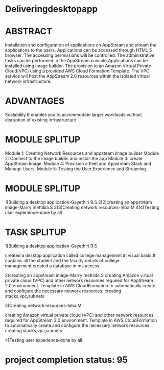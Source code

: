 # Deliveringdesktopapp
# ABSTRACT

Installation and configuration of applications on AppStream and stream the applications to the users. Applications can be accessed through HTML 5 browser. The accessing permissions will be controlled. The administrative tasks can be performed in the AppStream console.Applications can be installed using image builder. The provision to an Amazon Virtual Private Cloud(VPC) using a provided AWS Cloud Formation Template. The VPC service will host the AppStream 2.0 resources within the isolated virtual network infrastructure.

# ADVANTAGES
Scalability
It enables you to accommodate larger workloads without disruption of existing infrastructure

# MODULE SPLITUP
Module 1:
Creating Network Resources and appsteam image builder
Module 2:
Connect to the image builder and install the app 
Module 3:
create AppStream Image.
Module 4:
Provision a fleet and Appstream Stack and Manage Users.
Module 5:
Testing the User Experience and Streaming.

# MODULE SPLITUP
1)Building a desktop application-Gayethiri.R.S
2)2)creating an appstream image-Marry mettilda.S
3)3)Creating network resources-Inba.M
4)4)Testing user experience-done by all

# TASK SPLITUP

1)Building a desktop application-Gayethiri.R.S
   
   created a desktop application called college management in visual basic.It contains all the student and the faculty details of college management.created a database in ms access.

2)creating an appstream image-Marry mettilda.S
creating Amazon virtual private cloud (VPC) and other network resources required for AppStream 2.0 environment.
Template in AWS CloudFormation to automatically create and configure the necessary network resources. 
creating stacks,vpc,subnets

3)Creating network resources-Inba.M

creating Amazon virtual private cloud (VPC) and other network resources required for AppStream 2.0 environment.
Template in AWS CloudFormation to automatically create and configure the necessary network resources. 
creating stacks,vpc,subnets

4)Testing user experience-done by all

# project completion status: 95
